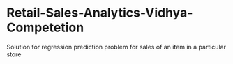 # Retail-Sales-Analytics-Vidhya-Competetion
Solution for regression prediction problem for sales of an item in a particular store
